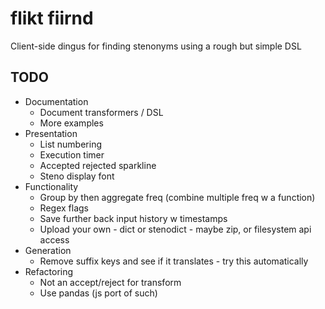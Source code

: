 # flikt fiirnd

Client-side dingus for finding stenonyms using a rough but simple DSL

## TODO

- Documentation
	- Document transformers / DSL
	- More examples
- Presentation
	- List numbering
	- Execution timer
	- Accepted rejected sparkline
	- Steno display font
- Functionality
	- Group by then aggregate freq (combine multiple freq w a function)
	- Regex flags
	- Save further back input history w timestamps
	- Upload your own - dict or stenodict - maybe zip, or filesystem api access
- Generation
	- Remove suffix keys and see if it translates - try this automatically
- Refactoring
	- Not an accept/reject for transform
	- Use pandas (js port of such)
